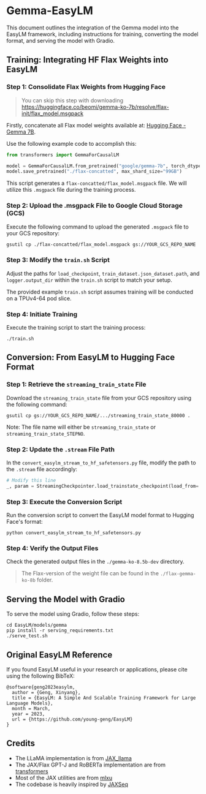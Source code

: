 # Gemma-EasyLM

This document outlines the integration of the Gemma model into the EasyLM framework, including instructions for training, converting the model format, and serving the model with Gradio.

## Training: Integrating HF Flax Weights into EasyLM

### Step 1: Consolidate Flax Weights from Hugging Face

> You can skip this step with downloading https://huggingface.co/beomi/gemma-ko-7b/resolve/flax-init/flax_model.msgpack

Firstly, concatenate all Flax model weights available at: [Hugging Face - Gemma 7B](https://huggingface.co/google/gemma-7b/tree/flax).

Use the following example code to accomplish this:

```python
from transformers import GemmaForCausalLM

model = GemmaForCausalLM.from_pretrained("google/gemma-7b", torch_dtype="auto")
model.save_pretrained("./flax-concatted", max_shard_size="99GB")
```

This script generates a `flax-concatted/flax_model.msgpack` file. We will utilize this `.msgpack` file during the training process.

### Step 2: Upload the .msgpack File to Google Cloud Storage (GCS)

Execute the following command to upload the generated `.msgpack` file to your GCS repository:

```bash
gsutil cp ./flax-concatted/flax_model.msgpack gs://YOUR_GCS_REPO_NAME
```

### Step 3: Modify the `train.sh` Script

Adjust the paths for `load_checkpoint`, `train_dataset.json_dataset.path`, and `logger.output_dir` within the `train.sh` script to match your setup.

The provided example `train.sh` script assumes training will be conducted on a TPUv4-64 pod slice.

### Step 4: Initiate Training

Execute the training script to start the training process:

```
./train.sh
```

## Conversion: From EasyLM to Hugging Face Format

### Step 1: Retrieve the `streaming_train_state` File

Download the `streaming_train_state` file from your GCS repository using the following command:

```
gsutil cp gs://YOUR_GCS_REPO_NAME/.../streaming_train_state_80000 .
```

Note: The file name will either be `streaming_train_state` or `streaming_train_state_STEPNO`.

### Step 2: Update the `.stream` File Path

In the `convert_easylm_stream_to_hf_safetensors.py` file, modify the path to the `.stream` file accordingly:

```python
# Modify this line
_, param = StreamingCheckpointer.load_trainstate_checkpoint(load_from='trainstate_params::/home/latheledusjp/streaming_train_state_80000')
```

### Step 3: Execute the Conversion Script

Run the conversion script to convert the EasyLM model format to Hugging Face's format:

```
python convert_easylm_stream_to_hf_safetensors.py
```

### Step 4: Verify the Output Files

Check the generated output files in the `./gemma-ko-8.5b-dev` directory.

> The Flax-version of the weight file can be found in the `./flax-gemma-ko-8b` folder.

## Serving the Model with Gradio

To serve the model using Gradio, follow these steps:

```
cd EasyLM/models/gemma
pip install -r serving_requirements.txt
./serve_test.sh
```

## Original EasyLM Reference
If you found EasyLM useful in your research or applications, please cite using the following BibTeX:
```
@software{geng2023easylm,
  author = {Geng, Xinyang},
  title = {EasyLM: A Simple And Scalable Training Framework for Large Language Models},
  month = March,
  year = 2023,
  url = {https://github.com/young-geng/EasyLM}
}
```

## Credits
* The LLaMA implementation is from [JAX_llama](https://github.com/Sea-Snell/JAX_llama)
* The JAX/Flax GPT-J and RoBERTa implementation are from [transformers](https://huggingface.co/docs/transformers/main/en/index)
* Most of the JAX utilities are from [mlxu](https://github.com/young-geng/mlxu)
* The codebase is heavily inspired by [JAXSeq](https://github.com/Sea-Snell/JAXSeq)
